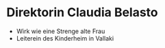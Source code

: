 # Direktorin Claudia Belasto
* Wirk wie eine Strenge alte Frau
* Leiterein des Kinderheim in Vallaki
